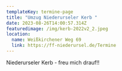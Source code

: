 ```yaml
---
templateKey: termine-page
title: "Umzug Niederurseler Kerb "
date: 2023-08-26T14:00:57.314Z
featuredimage: /img/kerb-2022v2_2.jpeg
location:
  name: Weißkirchener Weg 69
  link: https://ff-niederursel.de/Termine
---
```

Niederurseler Kerb - freu mich drauf!!